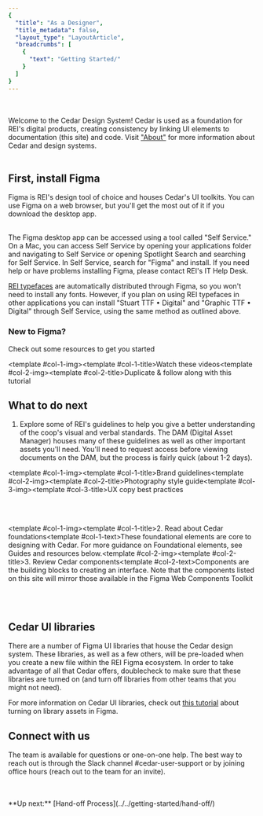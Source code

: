 ```yaml
---
{
  "title": "As a Designer",
  "title_metadata": false,
  "layout_type": "LayoutArticle",
  "breadcrumbs": [
    {
      "text": "Getting Started/"
    }
  ]
}
---
```


[cedar-user-support-link]: https://rei.slack.com/messages/CA58YCGN4

<cdr-img alt="" :src="$withBase(`/getting-started-for-designers/figma-at-rei.png`)"/>

<br/>
<br/>
  <article-text-callout>Welcome to the Cedar Design System! Cedar is used as a foundation for REI's digital products, creating consistency by linking UI elements to documentation (this site) and code. Visit <a href="../../about/cedar-design-system/">"About"</a> for more information about Cedar and design systems.</article-text-callout>
<br/>
<br/>
  
  ## First, install Figma
Figma is REI's design tool of choice and houses Cedar's UI toolkits. You can use Figma on a web browser, but you'll get the most out of it if you download the desktop app.
<br/>
  
   <cdr-img alt="" :src="$withBase(`/getting-started-for-designers/app-desktop.png`)"/>
 
<br/>
  The Figma desktop app can be accessed using a tool called "Self Service." On a Mac, you can access Self Service by opening your applications folder and navigating to Self Service or opening Spotlight Search and searching for Self Service. In Self Service, search for "Figma" and install. If you need help or have problems installing Figma, please contact REI's IT Help Desk.
  
   <cdr-img alt="" :src="$withBase(`/getting-started-for-designers/self-service.png`)"/>

  
  [REI typefaces](../../foundation/typography/) are automatically distributed through Figma, so you won't need to install any fonts. However, if you plan on using REI typefaces in other applications you can install "Stuart TTF • Digital" and "Graphic TTF • Digital" through Self Service, using the same method as outlined above.
  
 ### New to Figma?
Check out some resources to get you started


 <article-story-columns link1="https://www.youtube.com/playlist?list=PLXDU_eVOJTx7QHLShNqIXL1Cgbxj7HlN4" link2="https://www.figma.com/community/file/1014578976664907444"><template #col-1-img><cdr-img ratio="4-3" cover alt="" :src="$withBase(`/getting-started-for-designers/watch.png`)"/></template><template #col-1-title>Watch these videos</template><template #col-2-img><cdr-img ratio="4-3" cover alt="" :src="$withBase(`/getting-started-for-designers/tutorial.png`)"/></template><template #col-2-title>Duplicate & follow along with this tutorial</template></article-story-columns>


## What to do next
1. Explore some of REI's guidelines to help you give a better understanding of the coop's visual and verbal standards. The DAM (Digital Asset Manager) houses many of these guidelines as well as other important assets you'll need. You'll need to request access before viewing documents on the DAM, but the process is fairly quick (about 1-2 days).

 <article-story-columns link1="https://public.cloud-dam.rei.com/api/public/content/7d09614ed12d4f4d8c56060a2f298c73" link2="https://www.cloud-dam.rei.com/en-us/AssetGuidesandCreativeStandards/AssetGuideBuild/REIPhotographyStandards" link3="https://confluence.rei.com/pages/viewpage.action?spaceKey=DRCREAT&title=UX+Copy+Best+Practices"><template #col-1-img><cdr-img ratio="4-3" cover alt="" :src="$withBase(`/getting-started-for-designers/brand-guidelines.png`)"/></template><template #col-1-title>Brand guidelines</template><template #col-2-img><cdr-img ratio="4-3" cover alt="" :src="$withBase(`/getting-started-for-designers/photography-guidelines.png`)"/></template><template #col-2-title>Photography style guide</template><template #col-3-img><cdr-img ratio="4-3" cover alt="" :src="$withBase(`/getting-started-for-designers/ux-copy.png`)"/></template><template #col-3-title>UX copy best practices</template></article-story-columns>

  <br/>
  <br/>

 <article-story-columns link1="../../foundation/experience-principles/" link2="../../components/accordion/"><template #col-1-img><cdr-img ratio="4-3" cover alt="" :src="$withBase(`/getting-started-for-designers/foundations.png`)"/></template><template #col-1-title>2. Read about Cedar foundations</template><template #col-1-text>These foundational elements are core to designing with Cedar. For more guidance on Foundational elements, see Guides and resources below.</template><template #col-2-img><cdr-img ratio="4-3" cover alt="" :src="$withBase(`/getting-started-for-designers/components.png`)"/></template><template #col-2-title>3. Review Cedar components</template><template #col-2-text>Components are the building blocks to creating an interface. Note that the components listed on this site will mirror those available in the Figma Web Components Toolkit</template></article-story-columns>

<br/>
<br/>
  
## Cedar UI libraries
There are a number of Figma UI libraries that house the Cedar design system. These libraries, as well as a few others, will be pre-loaded when you create a new file within the REI Figma ecosystem. In order to take advantage of all that Cedar offers, doublecheck to make sure that these libraries are turned on (and turn off libraries from other teams that you might not need).
  
  <cdr-img alt="" :src="$withBase(`/getting-started-for-designers/libraries.png`)"/>

  For more information on Cedar UI libraries, check out [this tutorial](https://www.figma.com/file/9V46NiDSDfg1crbdOKpIVN/Turning-on-Libraries%3A-Tutorial?node-id=0%3A1) about turning on library assets in Figma.


<!-- ## Practice using Cedar
Want to jump in and start using Cedar? We have a task for you! Understand when to use Cedar, how to drag & drop components, apply tokens, and hand off to your developer with your [first task](will need link) in Figma.
  
<cdr-img alt="" :src="$withBase(`/getting-started-for-designers/practice.png`)"/> -->

<!-- 
<br/>
<br/>
  
## Guides & resources
  <article-story-columns link1="https://www.figma.com/file/dZF2dkGLlu14ROjoPLGIbH/File-setup%3A-tutorial?node-id=101%3A33" link2="https://www.figma.com/file/BIHbjk562VfoKMsHYS2rwg/Typography-in-Cedar%3A-Tutorial?node-id=1301%3A454" link3="https://www.figma.com/file/I7siXZNfjZVgKoK7RcD1NO/Color%3A-Tutorial?node-id=1%3A9"><template #col-1-img><cdr-img ratio="4-3" cover alt="" :src="$withBase(`/getting-started-for-designers/tutorial-file-setup.png`)"/></template><template #col-1-title>File setup</template><template #col-2-img><cdr-img ratio="4-3" cover alt="" :src="$withBase(`/getting-started-for-designers/tutorial-typography.png`)"/></template><template #col-2-title>Typography</template><template #col-3-img><cdr-img ratio="4-3" cover alt="" :src="$withBase(`/getting-started-for-designers/tutorial-color.png`)"/></template><template #col-3-title>Color</template></article-story-columns>

  <br />
  <article-story-columns link1="https://www.figma.com/file/RJHI65TqMff7F3faj0Fx2R/Using-Components%3A-Tutorial?node-id=2%3A9" link2="https://www.figma.com/file/JrslK3sYjWiPclHj0f4SEZ/Working-with-Developers%3A-Tutorial?node-id=2%3A7" link3="https://www.figma.com/file/tdZn3PIv5B1G6OX8zPkQDb/Accessibility%3A-Tutorial?node-id=1%3A11"><template #col-1-img><cdr-img ratio="4-3" cover alt="" :src="$withBase(`/getting-started-for-designers/tutorial-using-components.png`)"/></template><template #col-1-title>Using Components</template><template #col-2-img><cdr-img ratio="4-3" cover alt="" :src="$withBase(`/getting-started-for-designers/tutorial-developers.png`)"/></template><template #col-2-title>Working with Developers</template><template #col-3-img><cdr-img ratio="4-3" cover alt="" :src="$withBase(`/getting-started-for-designers/tutorial-accessibility.png`)"/></template><template #col-3-title>Accessibility</template></article-story-columns> -->

  ## Connect with us
  The team is available for questions or one-on-one help. The best way to reach out is through the Slack channel #cedar-user-support or by joining office hours (reach out to the team for an invite).
 
<br/>
<br/>
**Up next:** [Hand-off Process](../../getting-started/hand-off/)

<br/><br/>  

</cdr-doc-table-of-contents-shell>
